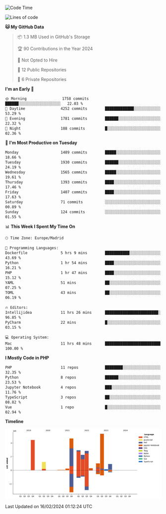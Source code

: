 <!--START_SECTION:waka-->
![Code Time](http://img.shields.io/badge/Code%20Time-44%20hrs%2023%20mins-blue)

![Lines of code](https://img.shields.io/badge/From%20Hello%20World%20I%27ve%20Written-26.3%20million%20lines%20of%20code-blue)

**🐱 My GitHub Data** 

> 📦 1.3 MB Used in GitHub's Storage 
 > 
> 🏆 90 Contributions in the Year 2024
 > 
> 🚫 Not Opted to Hire
 > 
> 📜 12 Public Repositories 
 > 
> 🔑 6 Private Repositories 
 > 
**I'm an Early 🐤** 

```text
🌞 Morning                1758 commits        ██████░░░░░░░░░░░░░░░░░░░   22.03 % 
🌆 Daytime                4252 commits        █████████████░░░░░░░░░░░░   53.29 % 
🌃 Evening                1781 commits        ██████░░░░░░░░░░░░░░░░░░░   22.32 % 
🌙 Night                  188 commits         █░░░░░░░░░░░░░░░░░░░░░░░░   02.36 % 
```
📅 **I'm Most Productive on Tuesday** 

```text
Monday                   1489 commits        █████░░░░░░░░░░░░░░░░░░░░   18.66 % 
Tuesday                  1930 commits        ██████░░░░░░░░░░░░░░░░░░░   24.19 % 
Wednesday                1565 commits        █████░░░░░░░░░░░░░░░░░░░░   19.61 % 
Thursday                 1393 commits        ████░░░░░░░░░░░░░░░░░░░░░   17.46 % 
Friday                   1407 commits        ████░░░░░░░░░░░░░░░░░░░░░   17.63 % 
Saturday                 71 commits          ░░░░░░░░░░░░░░░░░░░░░░░░░   00.89 % 
Sunday                   124 commits         ░░░░░░░░░░░░░░░░░░░░░░░░░   01.55 % 
```


📊 **This Week I Spent My Time On** 

```text
🕑︎ Time Zone: Europe/Madrid

💬 Programming Languages: 
Dockerfile               5 hrs 9 mins        ███████████░░░░░░░░░░░░░░   43.69 % 
Python                   1 hr 54 mins        ████░░░░░░░░░░░░░░░░░░░░░   16.21 % 
PHP                      1 hr 47 mins        ████░░░░░░░░░░░░░░░░░░░░░   15.12 % 
YAML                     51 mins             ██░░░░░░░░░░░░░░░░░░░░░░░   07.25 % 
TOML                     43 mins             ██░░░░░░░░░░░░░░░░░░░░░░░   06.19 % 

🔥 Editors: 
Intellijidea             11 hrs 26 mins      ████████████████████████░   96.85 % 
PyCharm                  22 mins             █░░░░░░░░░░░░░░░░░░░░░░░░   03.15 % 

💻 Operating System: 
Mac                      11 hrs 48 mins      █████████████████████████   100.00 % 
```

**I Mostly Code in PHP** 

```text
PHP                      11 repos            ████████░░░░░░░░░░░░░░░░░   32.35 % 
Python                   8 repos             ██████░░░░░░░░░░░░░░░░░░░   23.53 % 
Jupyter Notebook         4 repos             ███░░░░░░░░░░░░░░░░░░░░░░   11.76 % 
TypeScript               3 repos             ██░░░░░░░░░░░░░░░░░░░░░░░   08.82 % 
Vue                      1 repo              █░░░░░░░░░░░░░░░░░░░░░░░░   02.94 % 
```



**Timeline**

![Lines of Code chart](https://raw.githubusercontent.com/danisoronellas/danisoronellas/main/assets/bar_graph.png)


 Last Updated on 16/02/2024 01:12:24 UTC
<!--END_SECTION:waka-->
